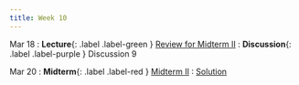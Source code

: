 ```yaml
---
title: Week 10
---
```


Mar 18
: **Lecture**{: .label .label-green } [Review for Midterm II](/assets/lecture_slides/lec16.pdf)
: **Discussion**{: .label .label-purple } Discussion 9

Mar 20
: **Midterm**{: .label .label-red } [Midterm II](/assets/exams/mt2.pdf) 
    : [Solution](/assets/exams/mt2_sol.pdf)
